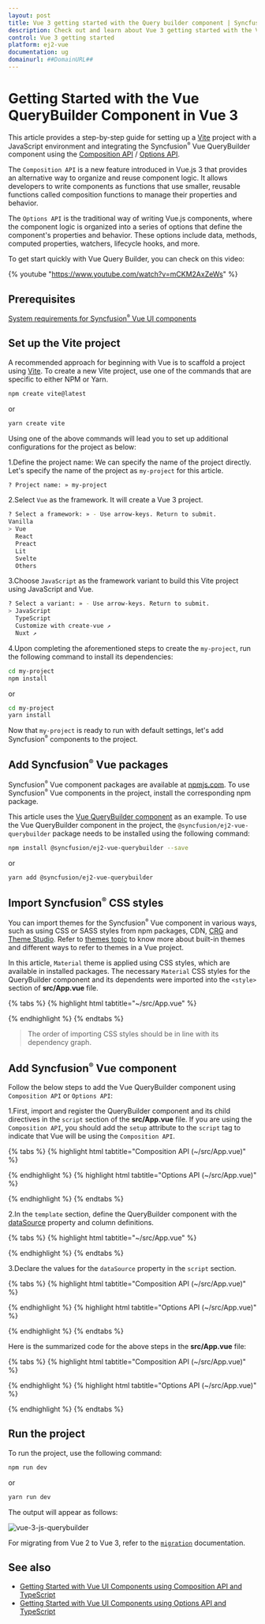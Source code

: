 ```yaml
---
layout: post
title: Vue 3 getting started with the Query builder component | Syncfusion
description: Check out and learn about Vue 3 getting started with the Vue Query builder component of Syncfusion Essential JS 2 and more details.
control: Vue 3 getting started
platform: ej2-vue
documentation: ug
domainurl: ##DomainURL##
---
```


# Getting Started with the Vue QueryBuilder Component in Vue 3

This article provides a step-by-step guide for setting up a [Vite](https://vitejs.dev/) project with a JavaScript environment and integrating the Syncfusion<sup style="font-size:70%">&reg;</sup> Vue QueryBuilder component using the [Composition API](https://vuejs.org/guide/introduction.html#composition-api) / [Options API](https://vuejs.org/guide/introduction.html#options-api).

The `Composition API` is a new feature introduced in Vue.js 3 that provides an alternative way to organize and reuse component logic. It allows developers to write components as functions that use smaller, reusable functions called composition functions to manage their properties and behavior.

The `Options API` is the traditional way of writing Vue.js components, where the component logic is organized into a series of options that define the component's properties and behavior. These options include data, methods, computed properties, watchers, lifecycle hooks, and more.

To get start quickly with Vue Query Builder, you can check on this video:

{% youtube "https://www.youtube.com/watch?v=mCKM2AxZeWs" %}

## Prerequisites

[System requirements for Syncfusion<sup style="font-size:70%">&reg;</sup> Vue UI components](https://ej2.syncfusion.com/vue/documentation/system-requirements/)

## Set up the Vite project

A recommended approach for beginning with Vue is to scaffold a project using [Vite](https://vitejs.dev/). To create a new Vite project, use one of the commands that are specific to either NPM or Yarn.

```bash
npm create vite@latest
```

or

```bash
yarn create vite
```

Using one of the above commands will lead you to set up additional configurations for the project as below:

1.Define the project name: We can specify the name of the project directly. Let's specify the name of the project as `my-project` for this article.

```bash
? Project name: » my-project
```

2.Select `Vue` as the framework. It will create a Vue 3 project.

```bash
? Select a framework: » - Use arrow-keys. Return to submit.
Vanilla
> Vue
  React
  Preact
  Lit
  Svelte
  Others
```

3.Choose `JavaScript` as the framework variant to build this Vite project using JavaScript and Vue.

```bash
? Select a variant: » - Use arrow-keys. Return to submit.
> JavaScript
  TypeScript
  Customize with create-vue ↗
  Nuxt ↗
```

4.Upon completing the aforementioned steps to create the `my-project`, run the following command to install its dependencies:

```bash
cd my-project
npm install
```

or

```bash
cd my-project
yarn install
```

Now that `my-project` is ready to run with default settings, let's add Syncfusion<sup style="font-size:70%">&reg;</sup> components to the project.

## Add Syncfusion<sup style="font-size:70%">&reg;</sup> Vue packages

Syncfusion<sup style="font-size:70%">&reg;</sup> Vue component packages are available at [npmjs.com](https://www.npmjs.com/search?q=ej2-vue). To use Syncfusion<sup style="font-size:70%">&reg;</sup> Vue components in the project, install the corresponding npm package.

This article uses the [Vue QueryBuilder component](https://www.syncfusion.com/vue-components/vue-query-builder) as an example. To use the Vue QueryBuilder component in the project, the `@syncfusion/ej2-vue-querybuilder` package needs to be installed using the following command:

```bash
npm install @syncfusion/ej2-vue-querybuilder --save
```

or

```bash
yarn add @syncfusion/ej2-vue-querybuilder
```

## Import Syncfusion<sup style="font-size:70%">&reg;</sup> CSS styles

You can import themes for the Syncfusion<sup style="font-size:70%">&reg;</sup> Vue component in various ways, such as using CSS or SASS styles from npm packages, CDN, [CRG](https://ej2.syncfusion.com/javascript/documentation/common/custom-resource-generator/) and [Theme Studio](https://ej2.syncfusion.com/vue/documentation/appearance/theme-studio/). Refer to [themes topic](https://ej2.syncfusion.com/vue/documentation/appearance/theme/) to know more about built-in themes and different ways to refer to themes in a Vue project.

In this article, `Material` theme is applied using CSS styles, which are available in installed packages. The necessary `Material` CSS styles for the QueryBuilder component and its dependents were imported into the `<style>` section of **src/App.vue** file.

{% tabs %}
{% highlight html tabtitle="~/src/App.vue" %}

<style>
@import "../node_modules/@syncfusion/ej2-base/styles/material.css";
@import "../node_modules/@syncfusion/ej2-buttons/styles/material.css";
@import "../node_modules/@syncfusion/ej2-splitbuttons/styles/material.css";
@import "../node_modules/@syncfusion/ej2-dropdowns/styles/material.css";
@import "../node_modules/@syncfusion/ej2-inputs/styles/material.css";
@import "../node_modules/@syncfusion/ej2-lists/styles/material.css";
@import "../node_modules/@syncfusion/ej2-popups/styles/material.css";
@import "../node_modules/@syncfusion/ej2-calendars/styles/material.css";
@import "../node_modules/@syncfusion/ej2-vue-querybuilder/styles/material.css";
</style>

{% endhighlight %}
{% endtabs %}

> The order of importing CSS styles should be in line with its dependency graph.
## Add Syncfusion<sup style="font-size:70%">&reg;</sup> Vue component

Follow the below steps to add the Vue QueryBuilder component using `Composition API` or `Options API`:

  1.First, import and register the QueryBuilder component and its child directives in the `script` section of the **src/App.vue** file. If you are using the `Composition API`, you should add the `setup` attribute to the `script` tag to indicate that Vue will be using the `Composition API`.

{% tabs %}
{% highlight html tabtitle="Composition API (~/src/App.vue)" %}

<script setup>
  import { QueryBuilderComponent as EjsQuerybuilder, ColumnDirective as EColumn, ColumnsDirective as EColumns } from "@syncfusion/ej2-vue-querybuilder";
</script>

{% endhighlight %}
{% highlight html tabtitle="Options API (~/src/App.vue)" %}

<script>
import { QueryBuilderComponent, ColumnsDirective, ColumnDirective } from '@syncfusion/ej2-vue-querybuilder';
//Component registration
export default {
  name: "App",
  components: {
    "ejs-querybuilder": QueryBuilderComponent,
    "e-columns": ColumnsDirective,
    "e-column": ColumnDirective
  }
}
</script>

{% endhighlight %}
{% endtabs %}

2.In the `template` section, define the QueryBuilder component with the [dataSource](https://ej2.syncfusion.com/vue/documentation/api/query-builder/#datasource) property and column definitions.

{% tabs %}
{% highlight html tabtitle="~/src/App.vue" %}

 <template>
 <div class="control-section">
     <div class="col-lg-12 querybuilder-control">
         <ejs-querybuilder width="70%" :dataSource="dataSource">
             <e-columns>
                 <e-column field='EmployeeID' label='Employee ID' type='number' />
                 <e-column field='FirstName' label='First Name' type='string' />
                 <e-column field='TitleOfCourtesy' label='Title Of Courtesy' type='boolean' :values="values" />
                 <e-column field='Title' label='Title' type='string' />
                 <e-column field='HireDate' label='Hire Date' type='date' format='dd/MM/yyyy' />
                 <e-column field='Country' label='Country' type='string' />
                 <e-column field='City' label='City' type='string' />
             </e-columns>
         </ejs-querybuilder>
     </div>
 </div>
 </template>

{% endhighlight %}
{% endtabs %}

3.Declare the values for the `dataSource` property in the `script` section.

{% tabs %}
{% highlight html tabtitle="Composition API (~/src/App.vue)" %}

<script setup>
const dataSource = [{
      'EmployeeID': 1,
      'FirstName': 'Nancy',
      'Title': 'Sales Representative',
      'TitleOfCourtesy': 'Ms.',
      'HireDate': '22/07/2001',
      'City': 'Seattle',
      'Country': 'USA'
    },
    {
      'EmployeeID': 2,
      'FirstName': 'Andrew',
      'Title': 'Vice President',
      'TitleOfCourtesy': 'Dr.',
      'HireDate': '21/04/2003',
      'City': 'Tacoma',
      'Country': 'USA'
    },
    {
      'EmployeeID': 3,
      'FirstName': 'Janet',
      'Title': 'Sales Representative',
      'TitleOfCourtesy': 'Ms.',
      'HireDate': '22/07/2001',
      'City': 'Kirkland',
      'Country': 'USA'
    }];
</script>

{% endhighlight %}
{% highlight html tabtitle="Options API (~/src/App.vue)" %}

<script>
data() {
  return {
    dataSource:[
      {
        'EmployeeID': 1,
        'FirstName': 'Nancy',
        'Title': 'Sales Representative',
        'TitleOfCourtesy': 'Ms.',
        'HireDate': '22/07/2001',
        'City': 'Seattle',
        'Country': 'USA'
      },
      {
        'EmployeeID': 2,
        'FirstName': 'Andrew',
        'Title': 'Vice President',
        'TitleOfCourtesy': 'Dr.',
        'HireDate': '21/04/2003',
        'City': 'Tacoma',
        'Country': 'USA'
      },
      {
        'EmployeeID': 3,
        'FirstName': 'Janet',
        'Title': 'Sales Representative',
        'TitleOfCourtesy': 'Ms.',
        'HireDate': '22/07/2001',
        'City': 'Kirkland',
        'Country': 'USA'
      }
    ],
  };
}
</script>

{% endhighlight %}
{% endtabs %}

Here is the summarized code for the above steps in the **src/App.vue** file:

{% tabs %}
{% highlight html tabtitle="Composition API (~/src/App.vue)" %}

 <template>
 <div class="control-section">
     <div class="col-lg-12 querybuilder-control">
         <ejs-querybuilder width="70%" :dataSource="dataSource">
             <e-columns>
                 <e-column field='EmployeeID' label='Employee ID' type='number' />
                 <e-column field='FirstName' label='First Name' type='string' />
                 <e-column field='TitleOfCourtesy' label='Title Of Courtesy' type='boolean' :values="values" />
                 <e-column field='Title' label='Title' type='string' />
                 <e-column field='HireDate' label='Hire Date' type='date' format='dd/MM/yyyy' />
                 <e-column field='Country' label='Country' type='string' />
                 <e-column field='City' label='City' type='string' />
             </e-columns>
         </ejs-querybuilder>
     </div>
 </div>
 </template>

<script setup>
import { QueryBuilderComponent as EjsQuerybuilder, ColumnsDirective as EColumns, ColumnDirective as EColumn } from '@syncfusion/ej2-vue-querybuilder';
const dataSource = [{
      'EmployeeID': 1,
      'FirstName': 'Nancy',
      'Title': 'Sales Representative',
      'TitleOfCourtesy': 'Ms.',
      'HireDate': '22/07/2001',
      'City': 'Seattle',
      'Country': 'USA'
    },
    {
      'EmployeeID': 2,
      'FirstName': 'Andrew',
      'Title': 'Vice President',
      'TitleOfCourtesy': 'Dr.',
      'HireDate': '21/04/2003',
      'City': 'Tacoma',
      'Country': 'USA'
    },
    {
      'EmployeeID': 3,
      'FirstName': 'Janet',
      'Title': 'Sales Representative',
      'TitleOfCourtesy': 'Ms.',
      'HireDate': '22/07/2001',
      'City': 'Kirkland',
      'Country': 'USA'
    }];
</script>

<style>
@import "../node_modules/@syncfusion/ej2-base/styles/material.css";
@import "../node_modules/@syncfusion/ej2-buttons/styles/material.css";
@import "../node_modules/@syncfusion/ej2-splitbuttons/styles/material.css";
@import "../node_modules/@syncfusion/ej2-dropdowns/styles/material.css";
@import "../node_modules/@syncfusion/ej2-inputs/styles/material.css";
@import "../node_modules/@syncfusion/ej2-lists/styles/material.css";
@import "../node_modules/@syncfusion/ej2-popups/styles/material.css";
@import "../node_modules/@syncfusion/ej2-calendars/styles/material.css";
@import "../node_modules/@syncfusion/ej2-vue-querybuilder/styles/material.css";
</style>

{% endhighlight %}
{% highlight html tabtitle="Options API (~/src/App.vue)" %}

 <template>
 <div class="control-section">
     <div class="col-lg-12 querybuilder-control">
         <ejs-querybuilder width="70%" :dataSource="dataSource">
             <e-columns>
                 <e-column field='EmployeeID' label='Employee ID' type='number' />
                 <e-column field='FirstName' label='First Name' type='string' />
                 <e-column field='TitleOfCourtesy' label='Title Of Courtesy' type='boolean' :values="values" />
                 <e-column field='Title' label='Title' type='string' />
                 <e-column field='HireDate' label='Hire Date' type='date' format='dd/MM/yyyy' />
                 <e-column field='Country' label='Country' type='string' />
                 <e-column field='City' label='City' type='string' />
             </e-columns>
         </ejs-querybuilder>
     </div>
 </div>
 </template>

<script>
  import { QueryBuilderComponent, ColumnsDirective, ColumnDirective } from '@syncfusion/ej2-vue-querybuilder';
  // Component registration
  export default {
    name: "App",
    // Declaring component and its directives
    components: {
      "ejs-querybuilder": QueryBuilderComponent,
      "e-columns": ColumnsDirective,
      "e-column": ColumnDirective
    },
    // Bound properties declarations
    data() {
      return {
        dataSource:[{
          'EmployeeID': 1,
          'FirstName': 'Nancy',
          'Title': 'Sales Representative',
          'TitleOfCourtesy': 'Ms.',
          'HireDate': '22/07/2001',
          'City': 'Seattle',
          'Country': 'USA'
        },
        {
          'EmployeeID': 2,
          'FirstName': 'Andrew',
          'Title': 'Vice President',
          'TitleOfCourtesy': 'Dr.',
          'HireDate': '21/04/2003',
          'City': 'Tacoma',
          'Country': 'USA'
        },
        {
          'EmployeeID': 3,
          'FirstName': 'Janet',
          'Title': 'Sales Representative',
          'TitleOfCourtesy': 'Ms.',
          'HireDate': '22/07/2001',
          'City': 'Kirkland',
          'Country': 'USA'
        }],
      };
    }
  };
</script>

<style>
@import "../node_modules/@syncfusion/ej2-base/styles/material.css";
@import "../node_modules/@syncfusion/ej2-buttons/styles/material.css";
@import "../node_modules/@syncfusion/ej2-splitbuttons/styles/material.css";
@import "../node_modules/@syncfusion/ej2-dropdowns/styles/material.css";
@import "../node_modules/@syncfusion/ej2-inputs/styles/material.css";
@import "../node_modules/@syncfusion/ej2-lists/styles/material.css";
@import "../node_modules/@syncfusion/ej2-popups/styles/material.css";
@import "../node_modules/@syncfusion/ej2-calendars/styles/material.css";
@import "../node_modules/@syncfusion/ej2-vue-querybuilder/styles/material.css";
</style>

{% endhighlight %}
{% endtabs %}

## Run the project

To run the project, use the following command:

```bash
npm run dev
```

or

```bash
yarn run dev
```

The output will appear as follows:

![vue-3-js-querybuilder](images/vue-3-js-query-builder.PNG)

For migrating from Vue 2 to Vue 3, refer to the [`migration`](https://ej2.syncfusion.com/vue/documentation/getting-started/vue3-tutorial/#migration-from-vue-2-to-vue-3) documentation.

## See also

* [Getting Started with Vue UI Components using Composition API and TypeScript](../getting-started/vue-3-ts-composition.md)
* [Getting Started with Vue UI Components using Options API and TypeScript](../getting-started/vue-3-ts-options.md)